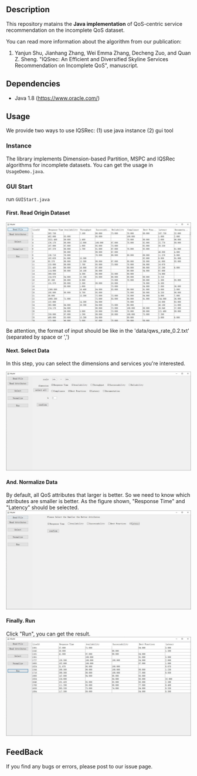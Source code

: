 ## Description
This repository matains the **Java implementation** of QoS-centric service recommendation on the incomplete QoS dataset.

You can read more information about the algorithm from our publication:

1. Yanjun Shu,  Jianhang Zhang, Wei Emma Zhang, Decheng Zuo, and Quan Z. Sheng. "IQSrec: An Efficient and Diversified Skyline Services Recommendation on Incomplete QoS", manuscript. 


## Dependencies

* Java 1.8 (<https://www.oracle.com/>)

## Usage

  We provide two ways to use IQSRec: (1) use java instance (2) gui tool

### Instance

 The library implements Dimension-based Partition, MSPC and IQSRec algorithms for incomplete datasets. You can get the usage in `UsageDemo.java`.
  
### GUI Start

run `GUIStart.java`

#### First. Read Origin Dataset
![Read File](fig/read_data.jpg)

Be attention, the format of input should be like in the 'data/qws_rate_0.2.txt' (separated by space or ',')
#### Next. Select Data
In this step, you can select the dimensions and services you're interested. 

![Select](fig/select_data.jpg)
#### And. Normalize Data
By default, all QoS attributes that larger is better. So we need to know which attributes are smaller is better.
As the figure shown, "Response Time" and "Latency" should be selected.
![Norm](fig/normalize_data.jpg)

#### Finally. Run
Click "Run", you can get the result.
![Run](fig/run.jpg)
## FeedBack
If you find any bugs or errors, please post to our issue page.

